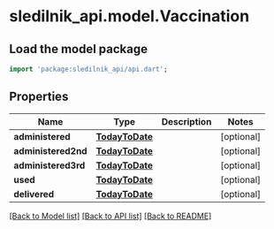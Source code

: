 # sledilnik_api.model.Vaccination

## Load the model package
```dart
import 'package:sledilnik_api/api.dart';
```

## Properties
Name | Type | Description | Notes
------------ | ------------- | ------------- | -------------
**administered** | [**TodayToDate**](TodayToDate.md) |  | [optional] 
**administered2nd** | [**TodayToDate**](TodayToDate.md) |  | [optional] 
**administered3rd** | [**TodayToDate**](TodayToDate.md) |  | [optional] 
**used** | [**TodayToDate**](TodayToDate.md) |  | [optional] 
**delivered** | [**TodayToDate**](TodayToDate.md) |  | [optional] 

[[Back to Model list]](../README.md#documentation-for-models) [[Back to API list]](../README.md#documentation-for-api-endpoints) [[Back to README]](../README.md)


